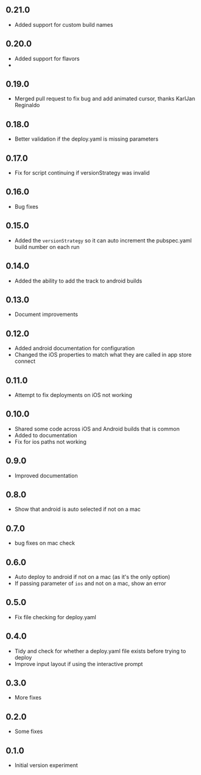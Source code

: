 ## 0.21.0
- Added support for custom build names

## 0.20.0
- Added support for flavors
- 
## 0.19.0
- Merged pull request to fix bug and add animated cursor, thanks KarlJan Reginaldo

## 0.18.0
- Better validation if the deploy.yaml is missing parameters

## 0.17.0
- Fix for script continuing if versionStrategy was invalid

## 0.16.0
- Bug fixes

## 0.15.0
- Added the `versionStrategy` so it can auto increment the pubspec.yaml build number on each run

## 0.14.0
- Added the ability to add the track to android builds

## 0.13.0
- Document improvements

## 0.12.0
- Added android documentation for configuration
- Changed the iOS properties to match what they are called in app store connect

## 0.11.0
- Attempt to fix deployments on iOS not working

## 0.10.0
- Shared some code across iOS and Android builds that is common
- Added to documentation
- Fix for ios paths not working

## 0.9.0
- Improved documentation

## 0.8.0
- Show that android is auto selected if not on a mac

## 0.7.0
- bug fixes on mac check

## 0.6.0
- Auto deploy to android if not on a mac (as it's the only option)
- If passing parameter of `ios` and not on a mac, show an error

## 0.5.0
- Fix file checking for deploy.yaml

## 0.4.0
- Tidy and check for whether a deploy.yaml file exists before trying to deploy
- Improve input layout if using the interactive prompt

## 0.3.0
- More fixes

## 0.2.0
- Some fixes

## 0.1.0
- Initial version experiment
